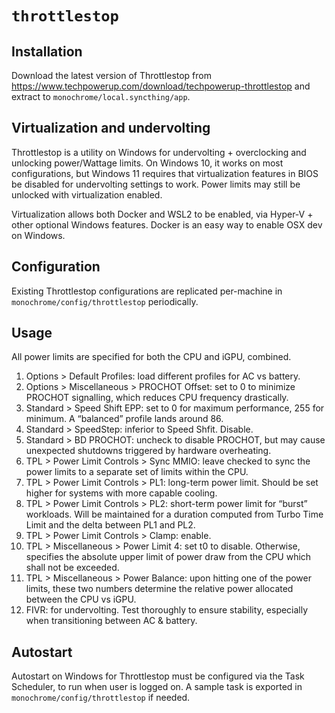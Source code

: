 # `throttlestop`

## Installation

Download the latest version of Throttlestop from <https://www.techpowerup.com/download/techpowerup-throttlestop> and extract to `monochrome/local.syncthing/app`.

## Virtualization and undervolting

Throttlestop is a utility on Windows for undervolting + overclocking and unlocking power/Wattage limits. On Windows 10, it works on most configurations, but Windows 11 requires that virtualization features in BIOS be disabled for undervolting settings to work. Power limits may still be unlocked with virtualization enabled.

Virtualization allows both Docker and WSL2 to be enabled, via Hyper-V + other optional Windows features. Docker is an easy way to enable OSX dev on Windows.

## Configuration

Existing Throttlestop configurations are replicated per-machine in `monochrome/config/throttlestop` periodically.

## Usage

All power limits are specified for both the CPU and iGPU, combined.

1. Options > Default Profiles: load different profiles for AC vs battery.
2. Options > Miscellaneous > PROCHOT Offset: set to 0 to minimize PROCHOT signalling, which reduces CPU frequency drastically.
3. Standard > Speed Shift EPP: set to 0 for maximum performance, 255 for minimum. A “balanced” profile lands around 86.
4. Standard > SpeedStep: inferior to Speed Shfit. Disable.
5. Standard > BD PROCHOT: uncheck to disable PROCHOT, but may cause unexpected shutdowns triggered by hardware overheating.
6. TPL > Power Limit Controls > Sync MMIO: leave checked to sync the power limits to a separate set of limits within the CPU.
7. TPL > Power Limit Controls > PL1: long-term power limit. Should be set higher for systems with more capable cooling.
8. TPL > Power Limit Controls > PL2: short-term power limit for “burst” workloads. Will be maintained for a duration computed from Turbo Time Limit and the delta between PL1 and PL2.
9. TPL > Power Limit Controls > Clamp: enable.
10. TPL > Miscellaneous > Power Limit 4: set t0 to disable. Otherwise, specifies the absolute upper limit of power draw from the CPU which shall not be exceeded.
11. TPL > Miscellaneous > Power Balance: upon hitting one of the power limits, these two numbers determine the relative power allocated between the CPU vs iGPU.
12. FIVR: for undervolting. Test thoroughly to ensure stability, especially when transitioning between AC & battery.

## Autostart

Autostart on Windows for Throttlestop must be configured via the Task Scheduler, to run when user is logged on. A sample task is exported in `monochrome/config/throttlestop` if needed.
